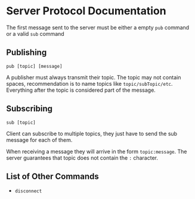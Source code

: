 # Server Protocol Documentation

The first message sent to the server must be either a empty `pub` command or a valid `sub` command

## Publishing

`pub [topic] [message]`

A publisher must always transmit their topic.
The topic may not contain spaces, recommendation is to name topics like `topic/subTopic/etc`.
Everything after the topic is considered part of the message.

## Subscribing

`sub [topic]`

Client can subscribe to multiple topics, they just have to send the sub message for each of them.

When receiving a message they will arrive in the form `topic:message`.
The server guarantees that topic does not contain the `:` character.

## List of Other Commands

- `disconnect`